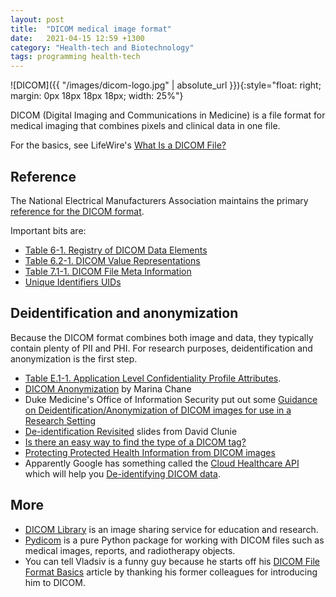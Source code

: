 ```yaml
---
layout: post
title:  "DICOM medical image format"
date:   2021-04-15 12:59 +1300
category: "Health-tech and Biotechnology"
tags: programming health-tech
---
```


![DICOM]({{ "/images/dicom-logo.jpg" | absolute_url }}){:style="float: right; margin: 0px 18px 18px 18px; width: 25%"}

DICOM (Digital Imaging and Communications in Medicine) is a file format for medical imaging that combines pixels and clinical data in one file.

For the basics, see LifeWire's [What Is a DICOM File?][13]

## Reference

The National Electrical Manufacturers Association maintains the primary [reference for the DICOM format][1].

Important bits are:

- [Table 6-1. Registry of DICOM Data Elements][2]
- [Table 6.2-1. DICOM Value Representations][3]
- [Table 7.1-1. DICOM File Meta Information][17]
- [Unique Identifiers UIDs][15]


## Deidentification and anonymization

Because the DICOM format combines both image and data, they typically contain plenty of PII and PHI. For research purposes, deidentification and anonymization is the first step.

- [Table E.1-1. Application Level Confidentiality Profile Attributes][5].
- [DICOM Anonymization][6] by Marina Chane
- Duke Medicine's Office of Information Security put out some [Guidance on Deidentification/Anonymization of DICOM images for use in a Research Setting][7]
- [De-identification Revisited][10] slides from David Clunie
- [Is there an easy way to find the type of a DICOM tag?][8]
- [Protecting Protected Health Information from DICOM images][9]
- Apparently Google has something called the [Cloud Healthcare API][12] which will help you [De-identifying DICOM data][11].


## More

- [DICOM Library][4] is an image sharing service for education and research.
- [Pydicom][14] is a pure Python package for working with DICOM files such as medical images, reports, and radiotherapy objects.
-  You can tell Vladsiv is a funny guy because he starts off his [DICOM File Format Basics][16] article by thanking his former colleagues for introducing him to DICOM.



[1]: https://www.dicomstandard.org/current
[2]: http://dicom.nema.org/medical/dicom/current/output/chtml/part06/chapter_6.html
[3]: http://dicom.nema.org/medical/dicom/current/output/chtml/part05/sect_6.2.html#table_6.2-1
[4]: https://dicomlibrary.com/dicom/dicom-tags/
[5]: http://dicom.nema.org/medical/dicom/current/output/chtml/part15/chapter_E.html#table_E.1-1
[6]: https://www.imaios.com/en/Company/blog/DICOM-Anonymization
[7]: https://medschool.duke.edu/sites/medschool.duke.edu/files/field/attachments/Guidance%20for%20research%20DICOM%20images.pdf
[8]: https://stackoverflow.com/questions/58070145/is-there-an-easy-way-to-find-the-type-of-a-dicom-tag
[9]: https://stackoverflow.com/questions/30478768/protecting-protected-health-information-from-dicom-images
[10]: https://www.dclunie.com/papers/D2_1045_Clunie_Deidentification.pdf
[11]: https://cloud.google.com/healthcare/docs/how-tos/dicom-deidentify
[12]: https://cloud.google.com/healthcare
[13]: https://www.lifewire.com/dicom-file-2620657
[14]: https://pydicom.github.io/pydicom/
[15]: http://dicom.nema.org/medical/dicom/current/output/chtml/part05/chapter_9.html
[16]: https://www.vladsiv.com/dicom-file-format-basics/
[17]: https://dicom.nema.org/dicom/2013/output/chtml/part10/chapter_7.html#table_7.1-1

